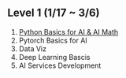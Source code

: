 ## Level 1 (1/17 ~ 3/6)

1. [Python Basics for AI & AI Math](https://github.com/BoostCampCV03/Baek_T3101/tree/main/Level1/Python%20Basics%20%26%20AI%20Math)
2. Pytorch Basics for AI
3. Data Viz
4. Deep Learning Bascis
5. AI Services Development
